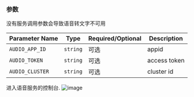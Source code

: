 ### 参数
没有服务调用参数会导致语音转文字不可用

| Parameter Name  | Type     | Required/Optional | Description                                                                      |
|-----------------|----------|-------------------|----------------------------------------------------------------------------------|
| `AUDIO_APP_ID`  | `string` | 可选          |          appid               |
| `AUDIO_TOKEN`   | `string` | 可选          |   access token    |
| `AUDIO_CLUSTER` | `string` | 可选          | cluster id |

进入语音服务的控制台.
![image](https://github.com/user-attachments/assets/6261ee3c-2632-427d-a95e-85e55d85d971)
